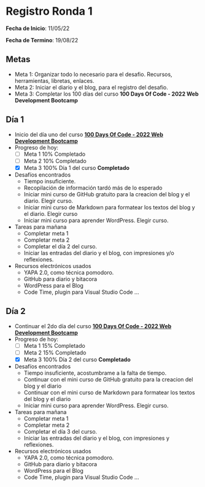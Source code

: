 # Registro Ronda 1

**Fecha de Inicio**: 11/05/22

**Fecha de Termino**: 19/08/22 

## Metas

* Meta 1: Organizar todo lo necesario para el desafio. Recursos, herramientas, libretas, enlaces.
* Meta 2: Iniciar el diario y el blog, para el registro del desafio.
* Meta 3: Completar los 100 días del curso **100 Days Of Code - 2022 Web Development Bootcamp**

## Día 1

* Inicio del día uno del curso <a href="https://www.udemy.com/course/100-days-of-code-web-development-bootcamp" target="_blank">**100 Days Of Code - 2022 Web Development Bootcamp**</a>
* Progreso de hoy:
  - [ ] Meta 1 10% Completado
  - [ ] Meta 2 10% Completado
  - [X] Meta 3 100% Día 1 del curso **Completado**
* Desafíos encontrados
  - Tiempo insuficiente.
  - Recopilación de información tardó más de lo esperado
  - Iniciar mini curso de GitHub gratuito para la creacion del blog y el diario. Elegir curso.
  - Iniciar mini curso de Markdown para formatear los textos del blog y el diario. Elegir curso
  - Iniciar mini curso para aprender WordPress. Elegir curso.
* Tareas para mañana
  - Completar meta 1
  - Completar meta 2
  - Completar el día 2 del curso.
  - Iniciar las entradas del diario y el blog, con impresiones y/o reflexiones.
* Recursos electrónicos usados
  - YAPA 2.0, como técnica pomodoro.
  - GitHub para diario y bitacora
  - WordPress para el Blog
  - Code Time, plugin para Visual Studio Code
...



## Día 2

* Continuar el 2do día del curso <a href="https://www.udemy.com/course/100-days-of-code-web-development-bootcamp" target="_blank">**100 Days Of Code - 2022 Web Development Bootcamp**</a>
* Progreso de hoy:
  - [ ] Meta 1 15% Completado
  - [ ] Meta 2 15% Completado
  - [X] Meta 3 100% Día 2 del curso **Completado**
* Desafíos encontrados
  - Tiempo insuficiente, acostumbrame a la falta de tiempo.
  - Continuar con el mini curso de GitHub gratuito para la creacion del blog y el diario
  - Continuar con el mini curso de Markdown para formatear los textos del blog y el diario
  - Iniciar mini curso para aprender WordPress. Elegir curso.
* Tareas para mañana
  - Completar meta 1
  - Completar meta 2
  - Completar el día 3 del curso.
  - Iniciar las entradas del diario y el blog, con impresiones y reflexiones.
* Recursos electrónicos usados
  - YAPA 2.0, como técnica pomodoro.
  - GitHub para diario y bitacora
  - WordPress para el Blog
  - Code Time, plugin para Visual Studio Code
...







